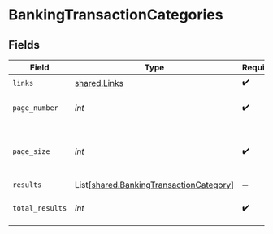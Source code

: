 # BankingTransactionCategories


## Fields

| Field                                                                                        | Type                                                                                         | Required                                                                                     | Description                                                                                  |
| -------------------------------------------------------------------------------------------- | -------------------------------------------------------------------------------------------- | -------------------------------------------------------------------------------------------- | -------------------------------------------------------------------------------------------- |
| `links`                                                                                      | [shared.Links](../../models/shared/links.md)                                                 | :heavy_check_mark:                                                                           | N/A                                                                                          |
| `page_number`                                                                                | *int*                                                                                        | :heavy_check_mark:                                                                           | Current page number.                                                                         |
| `page_size`                                                                                  | *int*                                                                                        | :heavy_check_mark:                                                                           | Number of items to return in results array.                                                  |
| `results`                                                                                    | List[[shared.BankingTransactionCategory](../../models/shared/bankingtransactioncategory.md)] | :heavy_minus_sign:                                                                           | N/A                                                                                          |
| `total_results`                                                                              | *int*                                                                                        | :heavy_check_mark:                                                                           | Total number of items.                                                                       |